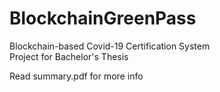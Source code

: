 # BlockchainGreenPass

Blockchain-based Covid-19 Certification System  
Project for Bachelor's Thesis

Read summary.pdf for more info

